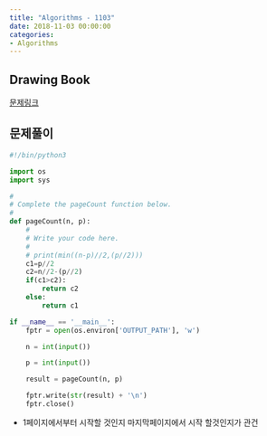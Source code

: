 ```yaml
---
title: "Algorithms - 1103"
date: 2018-11-03 00:00:00
categories:
- Algorithms
---
```


## Drawing Book
[문제링크](https://www.hackerrank.com/challenges/drawing-book/problem)

## 문제풀이

```python
#!/bin/python3

import os
import sys

#
# Complete the pageCount function below.
#
def pageCount(n, p):
    #
    # Write your code here.
    #
    # print(min((n-p)//2,(p//2)))
    c1=p//2
    c2=n//2-(p//2)
    if(c1>c2):
        return c2
    else:
        return c1

if __name__ == '__main__':
    fptr = open(os.environ['OUTPUT_PATH'], 'w')

    n = int(input())

    p = int(input())

    result = pageCount(n, p)

    fptr.write(str(result) + '\n')
    fptr.close()

```

- 1페이지에서부터 시작할 것인지 마지막페이지에서 시작 할것인지가 관건
